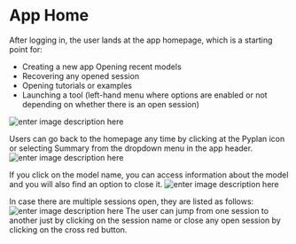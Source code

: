 # **App Home**
After logging in, the user lands at the app homepage, which is a starting point for:

 - Creating a new app Opening recent models 
 - Recovering any opened session 
 - Opening tutorials or examples
 - Launching a tool (left-hand menu where options are enabled or not depending on whether there is an open session)

![enter image description here](http://img.pyplan.org/app%20home.png)

Users can go back to the homepage any time by clicking at the Pyplan icon or selecting Summary from the dropdown menu in the app header.
![enter image description here](http://img.pyplan.org/app%20home-goto.png)

If you click on the model name, you can access information about the model and you will also find an option to close it.
![enter image description here](http://img.pyplan.org/app%20home-model.png)

In case there are multiple sessions open, they are listed as follows:
![enter image description here](http://img.pyplan.org/app%20home-sessions.png)
The user can jump from one session to another just by clicking on the session name or close any open session by clicking on the cross red button.

<!--stackedit_data:
eyJoaXN0b3J5IjpbMTQyNjg4MDQ5MSwxMzIwNjMyNDM0LC0xOD
Y5NTAzNzU4LDE5MDE2NDQwNTgsMTYxMTgyOTcwMCwxOTUwODI1
MjY4LC04ODg4MzE2MjgsNjc0MTIxNzMzLC0xMzcyODE4MzYzLD
E5NzExMzU0MjQsMTMzMzE5NTQsLTY4MTM2NTA1LDEyNzg1MDk1
ODBdfQ==
-->